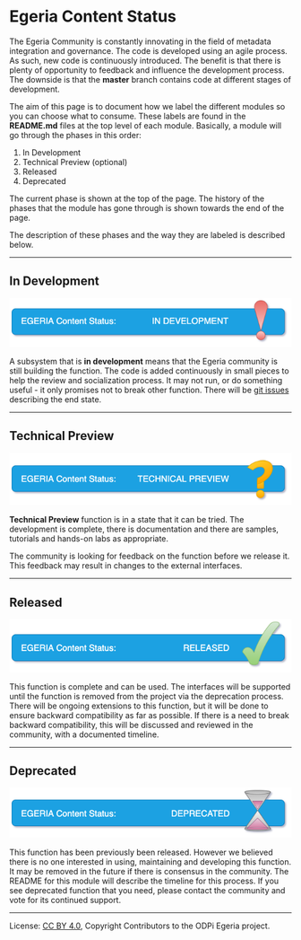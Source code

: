 <!-- SPDX-License-Identifier: CC-BY-4.0 -->
<!-- Copyright Contributors to the ODPi Egeria project 2020. -->

# Egeria Content Status

The Egeria Community is constantly innovating in the field of metadata integration and governance.
The code is developed using an agile process.  As such, new code is continuously introduced.
The benefit is that there is plenty of opportunity to feedback and influence the development process.
The downside is that the **master** branch contains code at different stages of development.

The aim of this page is to document how we label the different modules so you can choose what to
consume.  These labels are found in the **README.md** files at the top level of each module.
Basically, a module will go through the phases in this order:

1. In Development
2. Technical Preview (optional)
3. Released
4. Deprecated

The current phase is shown at the top of the page.
The history of the phases that the module has gone through is shown towards the end of the page.

The description of these phases and the way they are labeled is described below.

----
## In Development

![In Development](../images/egeria-content-status-in-development.png)

A subsystem that is **in development** means that the Egeria community is still building the function.
The code is added continuously in small pieces to help the review and socialization process.
It may not run, or do something useful - it only promises not to break other function.
There will be [git issues](https://github.com/odpi/egeria/issues) describing the end state.

----
## Technical Preview

![Technical Preview](../images/egeria-content-status-tech-preview.png)

**Technical Preview** function is in a state that it can be tried.
The development is complete, there is documentation and there are samples, tutorials and
hands-on labs as appropriate.

The community is looking for feedback on the function before we release it.
This feedback may result in changes to the external interfaces.

----
## Released

![Released](../images/egeria-content-status-released.png)

This function is complete and can be used.  The interfaces will be supported until the function
is removed from the project via the deprecation process.  There will be ongoing extensions to
this function, but it will be done to ensure backward compatibility as far as possible.
If there is a need to break backward compatibility, this will be discussed and reviewed in the
community, with a documented timeline.

----
## Deprecated

![Deprecated](../images/egeria-content-status-deprecated.png)

This function has been previously been released.  However we believed there is no one interested in
using, maintaining and developing this function.  It may be removed in the future if there is
consensus in the community.  The README for this module will describe the timeline for this process.
If you see deprecated function that you need, please contact the community and vote for its continued
support.

----
License: [CC BY 4.0](https://creativecommons.org/licenses/by/4.0/),
Copyright Contributors to the ODPi Egeria project.